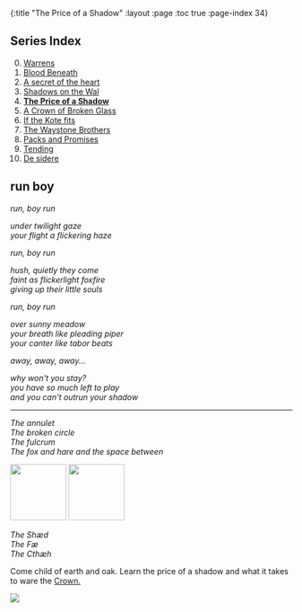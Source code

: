 {:title "The Price of a Shadow"
 :layout :page
 :toc true
 :page-index 34}
 
## Series Index

0. [Warrens](/pages-output/warrens)
1. [Blood Beneath](/pages-output/blood-beneath)
2. [A secret of the heart](/pages-output/a-secret-of-the-heart)
3. [Shadows on the Wal](/pages-output/shadows-on-the-wal)
4. **[The Price of a Shadow](/pages-output/the-price-of-a-shadow)**
5. [A Crown of Broken Glass](/pages-output/a-crown-of-broken-glass)
6. [If the Kote fits](/pages-output/fitting-a-kote) 
7. [The Waystone Brothers](/pages-output/the-waystone-brothers)
8. [Packs and Promises](/pages-output/tinker)
9. [Tending](/pages-output/tending)
10. [De sidere](/pages-output/desire)



## run boy
 
_run, boy run_

_under twilight gaze_
<br>
_your flight a flickering haze_

_run, boy run_

_hush, quietly they come_
<br>
_faint as flickerlight foxfire_
<br>
_giving up their little souls_
<br>

_run, boy run_

_over sunny meadow_
<br>
_your breath like pleading piper_
<br>
_your canter like tabor beats_

_away, away, away..._

_why won't you stay?_
<br>
_you have so much left to play_
<br>
_and you can't outrun your shadow_
<br>

--------------

_The annulet_
<br>
_The broken circle_
<br>
_The fulcrum_
<br>
_The fox and hare and the space between_

<img src="/img/a-image.png" height=100px width=100px>
<img src="/img/E-image.png" height=100px width=100px>


_The Sh&#xe6;d_
<br>
_The F&#xe6;_
<br>
_The Cth&#xe6;h_

Come child of earth and oak. Learn the price of a shadow and what it takes to ware the [Crown.](/pages-output/a-crown-of-broken-glass)

<img src="/img/the-price-of-a-shadow.png" >
